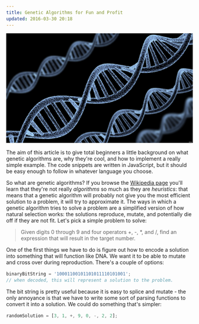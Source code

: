 ```yaml
---
title: Genetic Algorithms for Fun and Profit
updated: 2016-03-30 20:18
---
```


![DNA strand](/assets/img/dna-strand.jpg)

The aim of this article is to give total beginners a little background on what genetic algorithms are, why they're cool, and how to implement a really simple example. The code snippets are written in JavaScript, but it should be easy enough to follow in whatever language you choose.

<!-- First, a little primer on how natural selection works.

>
>
>
> -->

So what are genetic algorithms? If you browse the [Wikipedia page](https://en.wikipedia.org/wiki/Genetic_algorithm) you'll learn that they're not really *algorithms* so much as they are *heuristics*: that means that a genetic algorithm will probably not give you the most efficient solution to a problem, it will try to approximate it. The ways in which a genetic algorithm tries to solve a problem are a simplified version of how natural selection works: the solutions reproduce, mutate, and potentially die off if they are not fit. Let's pick a simple problem to solve:

> Given digits 0 through 9 and four operators +, -, *, and /, find an expression that will result in the target number.

One of the first things we have to do is figure out how to encode a solution into something that will function like DNA. We want it to be able to mutate and cross over during reproduction. There's a couple of options:

```js
binaryBitString = '10001100101101011110101001';
// when decoded, this will represent a solution to the problem.
```

The bit string is pretty useful because it is easy to splice and mutate - the only annoyance is that we have to write some sort of parsing functions to convert it into a solution. We could do something that's simpler:

```js
randomSolution = [3, 1, +, 9, 0, -, 2, 2];
```
